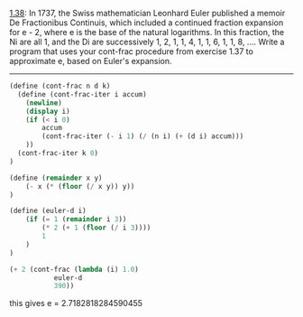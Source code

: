 [1.38](http://mitpress.mit.edu/sicp/full-text/book/book-Z-H-12.html#%_thm_1.38):
In 1737, the Swiss mathematician Leonhard Euler published a memoir De Fractionibus Continuis, which
included a continued fraction expansion for e - 2, where e is the base of the natural logarithms.
In this fraction, the Ni are all 1, and the Di are successively 1, 2, 1, 1, 4, 1, 1, 6, 1, 1, 8, ....
Write a program that uses your cont-frac procedure from exercise 1.37 to approximate e, based on Euler's expansion.

---

```scheme
(define (cont-frac n d k)
  (define (cont-frac-iter i accum)
    (newline)
    (display i)
    (if (< i 0)
        accum
        (cont-frac-iter (- i 1) (/ (n i) (+ (d i) accum)))
    ))
  (cont-frac-iter k 0)
)

(define (remainder x y)
    (- x (* (floor (/ x y)) y))
)

(define (euler-d i)
    (if (= 1 (remainder i 3))
        (* 2 (+ 1 (floor (/ i 3))))
        1
    )
)

(+ 2 (cont-frac (lambda (i) 1.0)
           euler-d
           390))
```
this gives e = 2.7182818284590455
